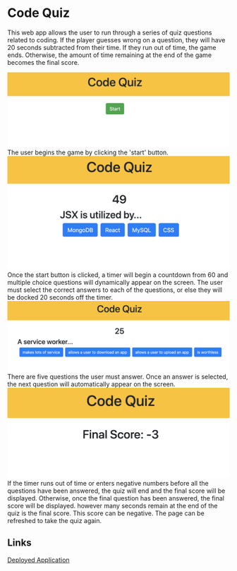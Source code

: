 # Code Quiz
This web app allows the user to run through a series of quiz questions related to coding. If the player guesses wrong on a question, they will have 20 seconds subtracted from their time. If they run out of time, the game ends. Otherwise, the amount of time remaining at the end of the game becomes the final score. 

![Start](/screenshots/quiz1.png?raw=true)
The user begins the game by clicking the 'start' button.
![Question 1](/screenshots/quiz2.png?raw=true)
Once the start button is clicked, a timer will begin a countdown from 60 and multiple choice questions will dynamically appear on the screen. The user must select the correct answers to each of the questions, or else they will be docked 20 seconds off the timer.
![Question 2](/screenshots/quiz3.png?raw=true)
There are five questions the user must answer. Once an answer is selected, the next question will automatically appear on the screen.
![Final Score](/screenshots/quiz4.png?raw=true)
If the timer runs out of time or enters negative numbers before all the questions have been answered, the quiz will end and the final score will be displayed. Otherwise, once the final question has been answered, the final score will be displayed. however many seconds remain at the end of the quiz is the final score. This score can be negative. The page can be refreshed to take the quiz again.

## Links
[Deployed Application](https://kelstho.github.io/code-quiz/)